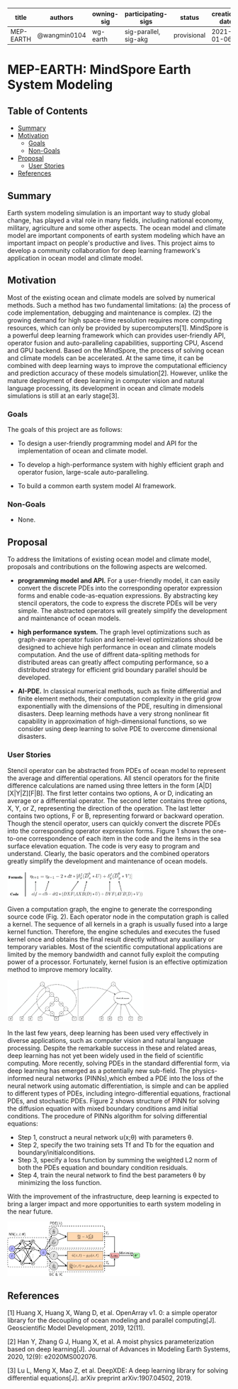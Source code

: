 | title | authors | owning-sig | participating-sigs | status | creation-date | reviewers | approvers | stage | milestone |
| ----- | ------- | ---------- | ------------------ | ------ | ------------- |---------- | --------- | ----- | --------- |
| MEP-EARTH | @wangmin0104  | wg-earth | sig-parallel, sig-akg | provisional | 2021-01-06 | TBD | TBD | NA | "v1.1" |

# MEP-EARTH: MindSpore Earth System Modeling

## Table of Contents

<!-- toc -->

- [Summary](#summary)
- [Motivation](#motivation)
    - [Goals](#goals)
    - [Non-Goals](#non-goals)
- [Proposal](#proposal)
    - [User Stories](#user-stories)
- [References](#references)

<!-- /toc -->

## Summary

Earth system modeling simulation is an important way to study global change, has played a vital role in many fields, including national economy, military, agriculture and some other aspects. The ocean model and climate model are important components of earth system modeling which have an important impact on people's productive and lives. This project aims to develop a community collaboration for deep learning framework's application in ocean model and climate model.

## Motivation

Most of the existing ocean and climate models are solved by numerical methods. Such a method has two fundamental limitations: (a) the process of code implementation, debugging and maintenance is complex. (2) the growing demand for high space-time resolution requires more computing resources, which can only be provided by supercomputers[1]. MindSpore is a powerful deep learning framework which can provides user-friendly API, operator fusion and auto-paralleling capabilities, supporting CPU, Ascend and GPU backend. Based on the MindSpore, the process of solving ocean and climate models can be accelerated. At the same time, it can be combined with deep learning ways to improve the computational efficiency and prediction accuracy of these models simulation[2]. However, unlike the mature deployment of deep learning in computer vision and natural language processing, its development in ocean and climate models simulations is still at an early stage[3].

### Goals

The goals of this project are as follows:

- To design a user-friendly programming model and API for the implementation of ocean and climate model.

- To develop a high-performance system with highly efficient graph and operator fusion, large-scale auto-paralleling.

- To build a common earth system model AI framework.

### Non-Goals

- None.

## Proposal

To address the limitations of existing ocean model and climate model, proposals and contributions on the following aspects are welcomed.

- **programming model and API.** For a user-friendly model, it can easily convert the discrete PDEs into the corresponding operator expression forms and enable code-as-equation expressions. By abstracting key stencil operators, the code to express the discrete PDEs will be very simple. The abstracted operators will greately simplify the development and maintenance of ocean models.

- **high performance system.** The graph level optimizations such as graph-aware operator fusion and kernel-level optimizations should be designed to achieve high performance in ocean and climate models computation. And the use of diffrent data-spliting methods for distributed areas can greatly affect computing performance, so a distributed strategy for efficient grid boundary parallel should be developed.

- **AI-PDE.** In classical numerical methods, such as finite differential and finite element methods, their computation complexity in the grid grow exponentially with the dimensions of the PDE, resulting in dimensional disasters. Deep learning methods have a very strong nonlinear fit capability in approximation of high-dimensional functions, so we consider using deep learning to solve PDE to overcome dimensional disasters.

### User Stories

 Stencil operator can be abstracted from PDEs of ocean model to represent the average and differential operations. All stencil operators for the finite difference calculations are named using three letters in the form [A|D][X|Y|Z][F|B]. The first letter contains two options, A or D, indicating an average or a differential operator. The second letter contains three options, X, Y, or Z, representing the direction of the operation. The last letter contains two options, F or B, representing forward or backward operation. Though the stencil operator, users can quickly convert the discrete PDEs into the corresponding operator expression forms. Figure 1 shows the one-to-one correspondence of each item in the code and the items in the sea surface elevation equation. The code is very easy to program and understand. Clearly, the basic operators and the combined operators greatly simplify the development and maintenance of ocean models.

<img src="./stencil.png" style="zoom:30%" div align=center/>

Given a computation graph, the engine to generate the corresponding source code (Fig. 2). Each operator node in the computation graph is called a kernel. The sequence of all kernels in a graph is usually fused into a large kernel function. Therefore, the engine schedules and executes the fused kernel once and obtains the final result directly without any auxiliary or temporary variables. Most of the scientific computational applications are limited by the memory bandwidth and cannot fully exploit the computing power of a processor. Fortunately, kernel fusion is an effective optimization method to improve memory locality.

<img src="./fusion.png" style="zoom:30%" div align=center/>

In the last few years, deep learning has been used very effectively in diverse applications, such as computer vision and natural language processing. Despite the remarkable success in these and related areas, deep learning has not yet been widely used in the field of scientific computing. More recently, solving PDEs in the standard differential form, via deep learning has emerged as a potentially new sub-field. The physics-informed neural networks (PINNs),which embed a PDE into the loss of the neural network using automatic differentiation, is simple and can be applied to different types of PDEs, including integro-differential equations, fractional PDEs, and stochastic PDEs. Figure 2 shows structure of PINN for solving the diffusion equation with mixed boundary conditions amd initial conditions. The procedure of PINNs algorithm for solving differential equations:

- Step 1, construct a neural network u(x;θ) with parameters θ.
- Step 2, specify the two training sets Tf and Tb for the equation and boundary/initialconditions.
- Step 3, specify a loss function by summing the weighted L2 norm of both the PDEs equation and boundary condition residuals.
- Step 4, train the neural network to find the best parameters θ by minimizing the loss function.

With the improvement of the infrastructure, deep learning is expected to bring a larger impact and more opportunities to earth system modeling in the near future.

  <img src="./pde_ai.png" style="zoom:30%" div align=center/>

## References

[1] Huang X, Huang X, Wang D, et al. OpenArray v1. 0: a simple operator library for the decoupling of ocean modeling and parallel computing[J]. Geoscientific Model Development, 2019, 12(11).

[2] Han Y, Zhang G J, Huang X, et al. A moist physics parameterization based on deep learning[J]. Journal of Advances in Modeling Earth Systems, 2020, 12(9): e2020MS002076.

[3] Lu L, Meng X, Mao Z, et al. DeepXDE: A deep learning library for solving differential equations[J]. arXiv preprint arXiv:1907.04502, 2019.
